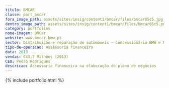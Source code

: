 ```yaml
---
titulo: BMCAR
classe: port_bmcar
fora_image_path: assets/sites/insig/content1/bmcar/files/bmcar05c5.jpg
dentro_image_path: assets/sites/insig/content1/bmcar/files/bmcar05c5.png
category: portfolios
nome-imagem: BMCar
website: www.bmcar.bmw.pt
sector: Distribuição e reparação de automóveis — Concessionário BMW e MINI
tipo-de-operacao: Assessoria financeira
data: 2013
vendas: €43,7 Milhões (2013)
CEO: Pedro Rodrigues
descricao: Assessoria financeira na elaboração do plano de negócios
---
```


  {% include portfolio.html %}    
